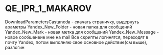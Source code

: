 # QE_IPR_1_MAKAROV
DownloadParametersCastaneda - скачать страничку, выдернуть араметры
Yandex_New_Folder - новая папка для сообщений
Yandex_New_Mark - новая метка для сообщений
Yandex_New_Message - новое сообшенеие мне на mail 
Все скрипты логинятся, переходят в почту Yandex, потом выполняю свое основное действие(см выше), разлогин
